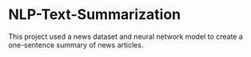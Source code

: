 # NLP-Text-Summarization
This project used a news dataset and neural network model to create a one-sentence summary of news articles.
